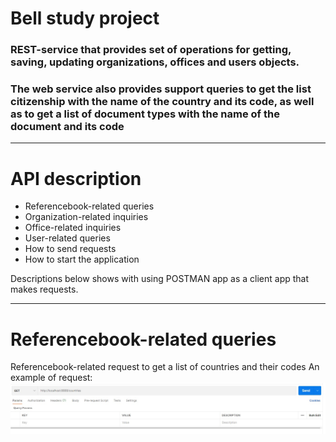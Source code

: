 # Bell study project
### REST-service that provides set of operations for getting, saving, updating organizations, offices and users objects.
### The web service also provides support queries to get the list citizenship with the name of the country and its code, as well as to get a list of document types with the name of the document and its code 
___
# API description
- Referencebook-related queries
- Organization-related inquiries
- Office-related inquiries
- User-related queries
- How to send requests
- How to start the application

Descriptions below shows with using POSTMAN app as a client app that makes requests.
___
# Referencebook-related queries 
Referencebook-related request to get a list of countries and their codes
An example of request:
![request countries](https://github.com/AlexWhoDoes/bell_study/blob/master/img/getCountries.jpg)
